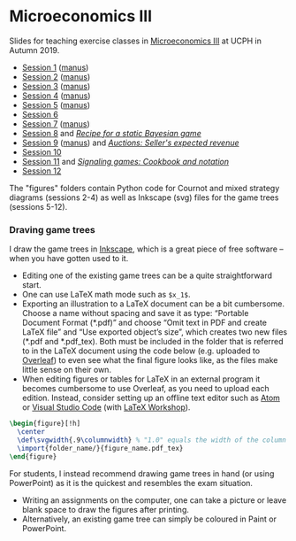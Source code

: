 # Microeconomics III
Slides for teaching exercise classes in [Microeconomics III](https://kurser.ku.dk/course/aØka08005u/2019-2020) at UCPH in Autumn 2019.

* [Session 1](https://github.com/thornoe/micro_III/blob/master/s1/main.pdf) ([manus](https://github.com/thornoe/micro_III/blob/master/s1/Manus_S1.docx?raw=true))
* [Session 2](https://github.com/thornoe/micro_III/blob/master/s2/main.pdf) ([manus](https://github.com/thornoe/micro_III/blob/master/s2/Manus_S2.docx?raw=true))
* [Session 3](https://github.com/thornoe/micro_III/blob/master/s3/main.pdf) ([manus](https://github.com/thornoe/micro_III/blob/master/s3/Manus_S3.docx?raw=true))
* [Session 4](https://github.com/thornoe/micro_III/blob/master/s4/main.pdf) ([manus](https://github.com/thornoe/micro_III/blob/master/s4/Manus_S4.docx?raw=true))
* [Session 5](https://github.com/thornoe/micro_III/blob/master/s5/main.pdf) ([manus](https://github.com/thornoe/micro_III/blob/master/s5/Manus_S5.docx?raw=true))
* [Session 6](https://github.com/thornoe/micro_III/blob/master/s6/main.pdf)
* [Session 7](https://github.com/thornoe/micro_III/blob/master/s7/main.pdf) ([manus](https://github.com/thornoe/micro_III/blob/master/s7/Manus_S7.docx?raw=true))
* [Session 8](https://github.com/thornoe/micro_III/blob/master/s8/main.pdf) and [*Recipe for a static Bayesian game*](https://github.com/thornoe/micro_III/blob/master/s8/static_bayesian_game.pdf)
* [Session 9](https://github.com/thornoe/micro_III/blob/master/s9/main.pdf) ([manus](https://github.com/thornoe/micro_III/blob/master/s9/Manus_S9.docx?raw=true)) and [*Auctions: Seller's expected revenue*](https://github.com/thornoe/micro_III/blob/master/s9/seller's_revenue.pdf)
* [Session 10](https://github.com/thornoe/micro_III/blob/master/s10/main.pdf)
* [Session 11](https://github.com/thornoe/micro_III/blob/master/s11/main.pdf) and [*Signaling games: Cookbook and notation*](https://github.com/thornoe/micro_III/blob/master/s11/cookbook_notation.pdf)
* [Session 12](https://github.com/thornoe/micro_III/blob/master/s12/main.pdf)

The "figures" folders contain Python code for Cournot and mixed strategy diagrams (sessions 2-4) as well as Inkscape (svg) files for the game trees (sessions 5-12).

### Draving game trees
I draw the game trees in [Inkscape](https://inkscape.org/), which is a great piece of free software – when you have gotten used to it.
  * Editing one of the existing game trees can be a quite straightforward start.
  * One can use LaTeX math mode such as `$x_1$`.
  * Exporting an illustration to a LaTeX document can be a bit cumbersome. Choose a name without spacing and save it as type: “Portable Document Format (\*.pdf)” and choose “Omit text in PDF and create LaTeX file” and “Use exported object’s size”, which creates two new files (\*.pdf and \*.pdf_tex). Both must be included in the folder that is referred to in the LaTeX document using the code below (e.g. uploaded to [Overleaf](https://www.overleaf.com/)) to even see what the final figure looks like, as the files make little sense on their own.
  * When editing figures or tables for LaTeX in an external program it becomes cumbersome to use Overleaf, as you need to upload each edition. Instead, consider setting up an offline text editor such as [Atom](https://github.com/thornoe/AtomSetup) or [Visual Studio Code](https://code.visualstudio.com) (with [LaTeX Workshop](https://marketplace.visualstudio.com/items?itemName=James-Yu.latex-workshop)).
```latex
\begin{figure}[!h]
  \center
  \def\svgwidth{.9\columnwidth} % "1.0" equals the width of the column
  \import{folder_name/}{figure_name.pdf_tex}
\end{figure}
```
For students, I instead recommend drawing game trees in hand (or using PowerPoint) as it is the quickest and resembles the exam situation.
  * Writing an assignments on the computer, one can take a picture or leave blank space to draw the figures after printing.
  * Alternatively, an existing game tree can simply be coloured in Paint or PowerPoint.
